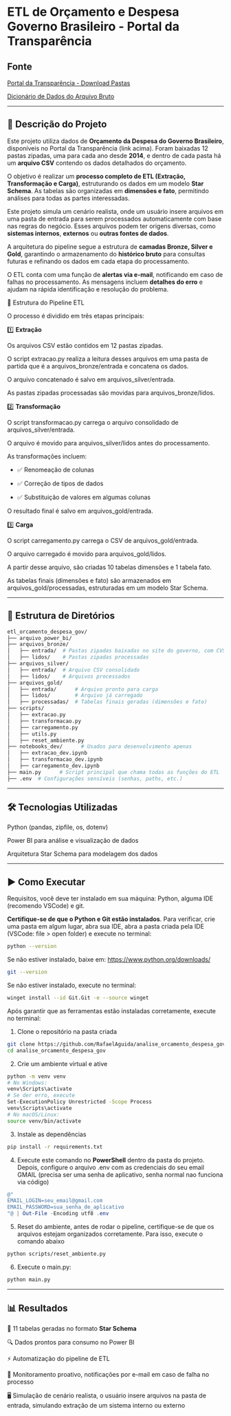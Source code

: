 # ETL de Orçamento e Despesa Governo Brasileiro - Portal da Transparência

## Fonte

[Portal da Transparência - Download Pastas](https://portaldatransparencia.gov.br/download-de-dados/orcamento-despesa)

[Dicionário de Dados do Arquivo Bruto](https://portaldatransparencia.gov.br/pagina-interna/603417-dicionario-de-dados-orcamento-da-despesa)

---

## 📌 Descrição do Projeto

Este projeto utiliza dados de **Orçamento da Despesa do Governo Brasileiro**, disponíveis no Portal da Transparência (link acima). Foram baixadas 12 pastas zipadas, uma para cada ano desde **2014**, e dentro de cada pasta há um **arquivo CSV** contendo os dados detalhados do orçamento.

O objetivo é realizar um **processo completo de ETL (Extração, Transformação e Carga)**, estruturando os dados em um modelo **Star Schema**. As tabelas são organizadas em **dimensões e fato**, permitindo análises para todas as partes interessadas.

Este projeto simula um cenário realista, onde um usuário insere arquivos em uma pasta de entrada para serem processados automaticamente com base nas regras do negócio. Esses arquivos podem ter origens diversas, como **sistemas internos**, **externos** ou **outras fontes de dados**.

A arquitetura do pipeline segue a estrutura de **camadas Bronze, Silver e Gold**, garantindo o armazenamento do **histórico bruto** para consultas futuras e refinando os dados em cada etapa do processamento.

O ETL conta com uma função de **alertas via e-mail**, notificando em caso de falhas no processamento. As mensagens incluem **detalhes do erro** e ajudam na rápida identificação e resolução do problema.

🔄 Estrutura do Pipeline ETL

O processo é dividido em três etapas principais:

1️⃣ **Extração**

Os arquivos CSV estão contidos em 12 pastas zipadas.

O script extracao.py realiza a leitura desses arquivos em uma pasta de partida que é a arquivos_bronze/entrada e concatena os dados.

O arquivo concatenado é salvo em arquivos_silver/entrada.

As pastas zipadas processadas são movidas para arquivos_bronze/lidos.

2️⃣ **Transformação**

O script transformacao.py carrega o arquivo consolidado de arquivos_silver/entrada.

O arquivo é movido para arquivos_silver/lidos antes do processamento.

As transformações incluem:

- ✅ Renomeação de colunas

- ✅ Correção de tipos de dados

- ✅ Substituição de valores em algumas colunas

O resultado final é salvo em arquivos_gold/entrada.

3️⃣ **Carga**

O script carregamento.py carrega o CSV de arquivos_gold/entrada.

O arquivo carregado é movido para arquivos_gold/lidos.

A partir desse arquivo, são criadas 10 tabelas dimensões e 1 tabela fato.

As tabelas finais (dimensões e fato) são armazenados em arquivos_gold/processadas, estruturadas em um modelo Star Schema.

---

## 📂 Estrutura de Diretórios

```bash
etl_orcamento_despesa_gov/
├── arquivo_power_bi/
├── arquivos_bronze/
│   ├── entrada/  # Pastas zipadas baixadas no site do governo, com CVS dentro de cada uma delas
│   ├── lidos/    # Pastas zipadas processadas
├── arquivos_silver/
│   ├── entrada/  # Arquivo CSV consolidado
│   ├── lidos/    # Arquivos processados
├── arquivos_gold/
│   ├── entrada/      # Arquivo pronto para carga
│   ├── lidos/        # Arquivo já carregado
│   ├── processadas/  # Tabelas finais geradas (dimensões e fato)
├── scripts/          
│   ├── extracao.py      
│   ├── transformacao.py
│   ├── carregamento.py
│   ├── utils.py
│   ├── reset_ambiente.py
├── notebooks_dev/      # Usados para desenvolvimento apenas
│   ├── extracao_dev.ipynb
│   ├── transformacao_dev.ipynb
│   ├── carregamento_dev.ipynb
├── main.py      # Script principal que chama todas as funções do ETL
├── .env  # Configurações sensíveis (senhas, paths, etc.)
```

---

## 🛠 Tecnologias Utilizadas

Python (pandas, zipfile, os, dotenv)

Power BI para análise e visualização de dados

Arquitetura Star Schema para modelagem dos dados

---

## ▶️ Como Executar

Requisitos, você deve ter instalado em sua máquina: Python, alguma IDE (recomendo VSCode) e git.

**Certifique-se de que o Python e Git estão instalados**. Para verificar, crie uma pasta em algum lugar, abra sua IDE, abra a pasta criada pela IDE (VSCode: file > open folder) e execute no terminal:

```bash
python --version
```

Se não estiver instalado, baixe em: https://www.python.org/downloads/

```bash
git --version
```

Se não estiver instalado, execute no terminal:

```bash
winget install --id Git.Git -e --source winget
```

Após garantir que as ferramentas estão instaladas corretamente, execute no terminal:

1. Clone o repositório na pasta criada

```bash
git clone https://github.com/RafaelAguida/analise_orcamento_despesa_gov.git
cd analise_orcamento_despesa_gov
```

2. Crie um ambiente virtual e ative

```bash
python -m venv venv
# No Windows:
venv\Scripts\activate
# Se der erro, execute
Set-ExecutionPolicy Unrestricted -Scope Process
venv\Scripts\activate
# No macOS/Linux:
source venv/bin/activate
```

3. Instale as dependências

```bash
pip install -r requirements.txt
```

4. Execute este comando no **PowerShell** dentro da pasta do projeto. Depois, configure o arquivo .env com as credenciais do seu email GMAIL (precisa ser uma senha de aplicativo, senha normal nao funciona via código)

```powershell
@"
EMAIL_LOGIN=seu_email@gmail.com
EMAIL_PASSWORD=sua_senha_de_aplicativo
"@ | Out-File -Encoding utf8 .env
```

5. Reset do ambiente, antes de rodar o pipeline, certifique-se de que os arquivos estejam organizados corretamente. Para isso, execute o comando abaixo

```bash
python scripts/reset_ambiente.py
```

6. Execute o main.py:

```bash
python main.py
```

---

## 📊 Resultados

🚀 11 tabelas geradas no formato **Star Schema**

🔍 Dados prontos para consumo no Power BI

⚡ Automatização do pipeline de ETL

📩 Monitoramento proativo, notificações por e-mail em caso de falha no processo

🖥️ Simulação de cenário realista, o usuário insere arquivos na pasta de entrada, simulando extração de um sistema interno ou externo

